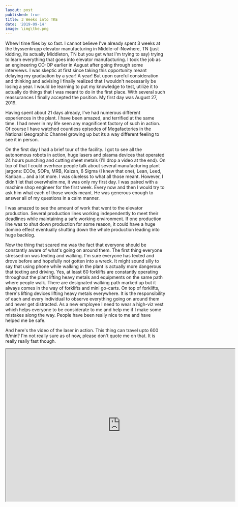 ```yaml
---
layout: post
published: true
title: 3 Weeks into TKE
date: '2019-09-14'
image: \img\tke.png
---
```

Whew! time flies by so fast. I cannot believe I've already spent 3 weeks at the thyssenkrupp elevator manufacturing in Middle-of-Nowhere, TN (just kidding, its actually Middleton, TN but you get what I'm trying to say) trying to learn everything that goes into elevator manufacturing. I took the job as an engineering CO-OP earlier in August after going through some interviews. I was skeptic at first since taking this opportunity meant delaying my graduation by a year! A year! But upon careful consideration and thinking and advising I finally realized that I wouldn't necessarily be losing a year. I would be learning to put my knowledge to test, utilize it to actually do things that I was meant to do in the first place. With several such reassurances I finally accepted the position. My first day was August 27, 2019.

Having spent about 21 days already, I've had numerous different experiences in the plant. I have been amazed, and terrified at the same time. I had never in my life seen any magnificent factory of such in action. Of course I have watched countless episodes of Megafactories in the National Geographic Channel growing up but its a way different feeling to see it in person. 

On the first day I had a brief tour of the facility. I got to see all the autonomous robots in action, huge lasers and plasma devices that operated 24 hours punching and cutting sheet metals (I'll drop a video at the end). On top of that I could overhear people talk about several manufacturing plant jargons: ECOs, SOPs, MRB, Kaizan, 6 Sigma (I knew that one), Lean, Leed, Kanban... and a lot more. I was clueless to what all those meant. However, I didn't let that overwhelm me, it was only my first day. I was paired with a machine shop engineer for the first week. Every now and then I would try to ask him what each of those words meant. He was generous enough to answer all of my questions in a calm manner. 

I was amazed to see the amount of work that went to the elevator production. Several production lines working independently to meet their deadlines while maintaining a safe working environment. If one production line was to shut down production for some reason, it could have a huge domino effect eventually shutting down the whole production leading into huge backlog.

Now the thing that scared me was the fact that everyone should be constantly aware of what's going on around them. The first thing everyone stressed on was texting and walking. I'm sure everyone has texted and drove before and hopefully not gotten into a wreck. It might sound silly to say that using phone while walking in the plant is actually more dangerous that texting and driving. Yes, at least 60 forklifts are constantly operating throughout the plant lifting heavy metals and equipments on the same path where people walk. There are designated walking path marked up but it always comes in the way of forklifts and mini go-carts. On top of forklifts, there's lifting devices lifting heavy metals everywhere. It is the responsibility of each and every individual to observe everything going on around them and never get distracted. As a new employee I need to wear a high-viz vest which helps everyone to be considerate to me and help me if I make some mistakes along the way. People have been really nice to me and have helped me be safe. 

And here's the video of the laser in action. This thing can travel upto 600 ft/min? I'm not really sure as of now, please don't quote me on that. It is really really fast though. 

<iframe src="https://drive.google.com/file/d/1NmJ2I9bZSlbBMfvvfo7JStpboT9h4AxX/preview" width="720" height="480"></iframe>
